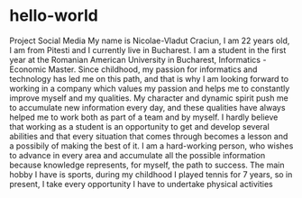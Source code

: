 # hello-world
Project Social Media
My name is Nicolae-Vladut Craciun, I am 22 years old, I am from Pitesti and I
currently live in Bucharest. I am a student in the first year at the Romanian
American University in Bucharest, Informatics - Economic Master. Since
childhood, my passion for informatics and technology has led me on this path,
and that is why I am looking forward to working in a company which values my
passion and helps me to constantly improve myself and my qualities. My
character and dynamic spirit push me to accumulate new information every
day, and these qualities have always helped me to work both as part of a team
and by myself. I hardly believe that working as a student is an opportunity to
get and develop several abilities and that every situation that comes through
becomes a lesson and a possibily of making the best of it. I am a hard-working
person, who wishes to advance in every area and accumulate all the possible
information because knowledge represents, for myself, the path to success.
The main hobby I have is sports, during my childhood I played tennis for 7
years, so in present, I take every opportunity I have to undertake physical
activities
